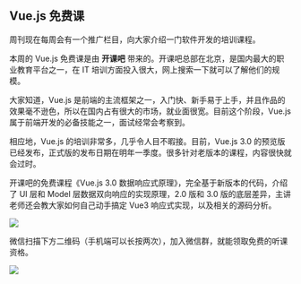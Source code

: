 ## Vue.js 免费课

周刊现在每周会有一个推广栏目，向大家介绍一门软件开发的培训课程。

本周的 Vue.js 免费课是由 **开课吧** 带来的。开课吧总部在北京，是国内最大的职业教育平台之一，在 IT 培训方面投入很大，网上搜索一下就可以了解他们的规模。

大家知道，Vue.js 是前端的主流框架之一，入门快、新手易于上手，并且作品的效果毫不逊色，所以在国内占有很大的市场，就业面很宽。目前这个阶段，Vue.js 属于前端开发的必备技能之一，面试经常会考察到。

相应地，Vue.js 的培训非常多，几乎令人目不暇接。目前，Vue.js 3.0 的预览版已经发布，正式版的发布日期在明年一季度。很多针对老版本的课程，内容很快就会过时。

开课吧的免费课程《Vue.js 3.0 数据响应式原理》，完全基于新版本的代码，介绍了 UI 层和 Model 层数据双向响应的实现原理，2.0 版和 3.0 版的底层差异，主讲老师还会教大家如何自己动手搞定 Vue3 响应式实现，以及相关的源码分析。

![](https://www.wangbase.com/blogimg/asset/201912/bg2019122407.jpg)

微信扫描下方二维码（手机端可以长按两次），加入微信群，就能领取免费的听课资格。

![](https://www.wangbase.com/blogimg/asset/201912/bg2019122408.jpg)
